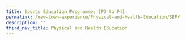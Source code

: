 ```yaml
---
title: Sports Education Programmes (P3 to P4)
permalink: /new-town-experience/Physical-and-Health-Education/SEP/
description: ""
third_nav_title: Physical and Health Education
---
```

